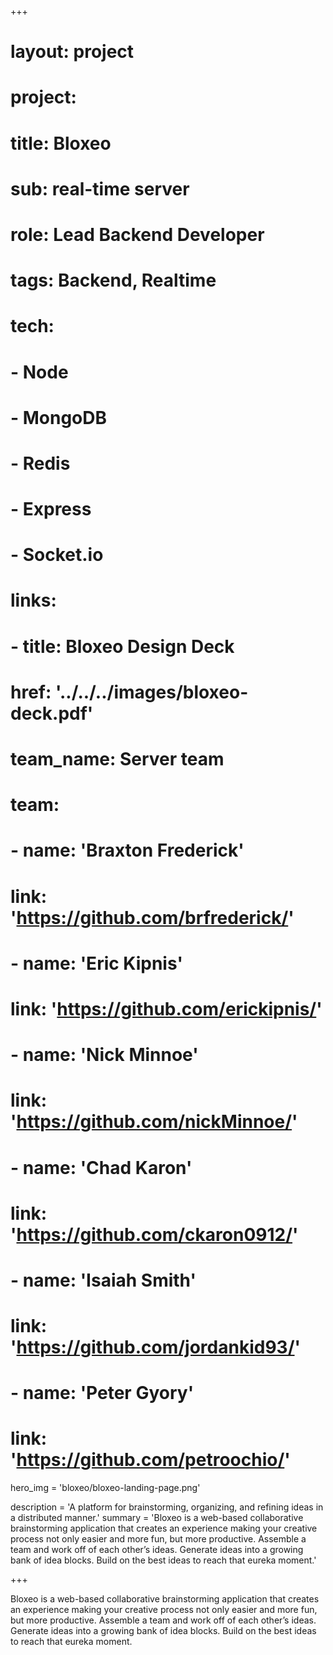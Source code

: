 +++
# layout: project
# project:
#   title: Bloxeo
#   sub: real-time server
# 
# role: Lead Backend Developer
# tags: Backend, Realtime
# tech:
#  - Node
#  - MongoDB
#  - Redis
#  - Express
#  - Socket.io
# 
# links:
#   - title: Bloxeo Design Deck
#     href: '../../../images/bloxeo-deck.pdf'
# 
# team_name: Server team
# team:
#   - name: 'Braxton Frederick'
#     link: 'https://github.com/brfrederick/'
#   - name: 'Eric Kipnis'
#     link: 'https://github.com/erickipnis/'
#   - name: 'Nick Minnoe'
#     link: 'https://github.com/nickMinnoe/'
#   - name: 'Chad Karon'
#     link: 'https://github.com/ckaron0912/'
#   - name: 'Isaiah Smith'
#     link: 'https://github.com/jordankid93/'
#   - name: 'Peter Gyory'
#     link: 'https://github.com/petroochio/'

hero_img = 'bloxeo/bloxeo-landing-page.png'

description = 'A platform for brainstorming, organizing, and refining ideas in a distributed manner.'
summary = 'Bloxeo is a web-based collaborative brainstorming application that creates an experience making your creative process not only easier and more fun, but more productive.  Assemble a team and work off of each other’s ideas. Generate ideas into a growing bank of idea blocks. Build on the best ideas to reach that eureka moment.'

+++

Bloxeo is a web-based collaborative brainstorming application that creates an experience making your creative process not only easier and more fun, but more productive.  Assemble a team and work off of each other’s ideas. Generate ideas into a growing bank of idea blocks. Build on the best ideas to reach that eureka moment.

